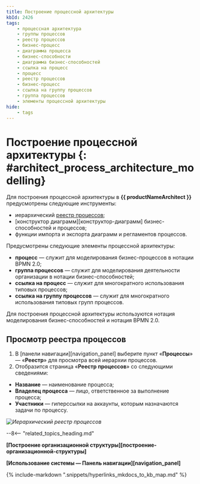 ```yaml
---
title: Построение процессной архитектуры
kbId: 2426
tags:
    - процессная архитектура
    - группы процессов
    - реестр процессов
    - бизнес-процесс
    - диаграмма процесса
    - бизнес-способности
    - диаграмма бизнес-способностей
    - ссылка на процесс
    - процесс
    - реестр процессов
    - бизнес-процесс
    - ссылка на группу процессов
    - группа процессов
    - элементы процессной архитектуры
hide:
    - tags
---
```


# Построение процессной архитектуры {: #architect_process_architecture_modelling}

Для построения процессной архитектуры в **{{ productNameArchitect }}** предусмотрены следующие инструменты:

* иерархический [реестр процессов](#просмотр-реестра-процессов);
* [конструктор диаграмм][конструктор-диаграмм] бизнес-способностей и процессов;
* функции импорта и экспорта диаграмм и регламентов процессов.

Предусмотрены следующие элементы процессной архитектуры:

* **процесс** — служит для моделирования бизнес-процессов в нотации BPMN 2.0;
* **группа процессов** — служит для моделирования деятельности организации в нотации бизнес-способностей;
* **ссылка на процесс** — служит для многократного использования типовых процессов;
* **ссылка на группу процессов** — служит для многократного использования типовых групп процессов.

Для построения процессной архитектуры используются нотация моделирования бизнес-способностей и нотация BPMN 2.0.

## Просмотр реестра процессов

1. В [панели навигации][navigation_panel] выберите пункт «**Процессы**» — «**Реестр**» для просмотра всей иерархии процессов.
2. Отобразится страница «**Реестр процессов**» со следующими сведениями:

* **Название** — наименование процесса;
* **Владелец процесса** — лицо, ответственное за выполнение процесса;
* **Участники** — гиперссылки на аккаунты, которым назначаются задачи по процессу.

*![Иерархический реестр процессов](process_architecture_modeling_registry.png)*

--8<-- "related_topics_heading.md"

**[Построение организационной структуры][построение-организационной-структуры]**

**[Использование системы — Панель навигации][navigation_panel]**

{% include-markdown ".snippets/hyperlinks_mkdocs_to_kb_map.md" %}
